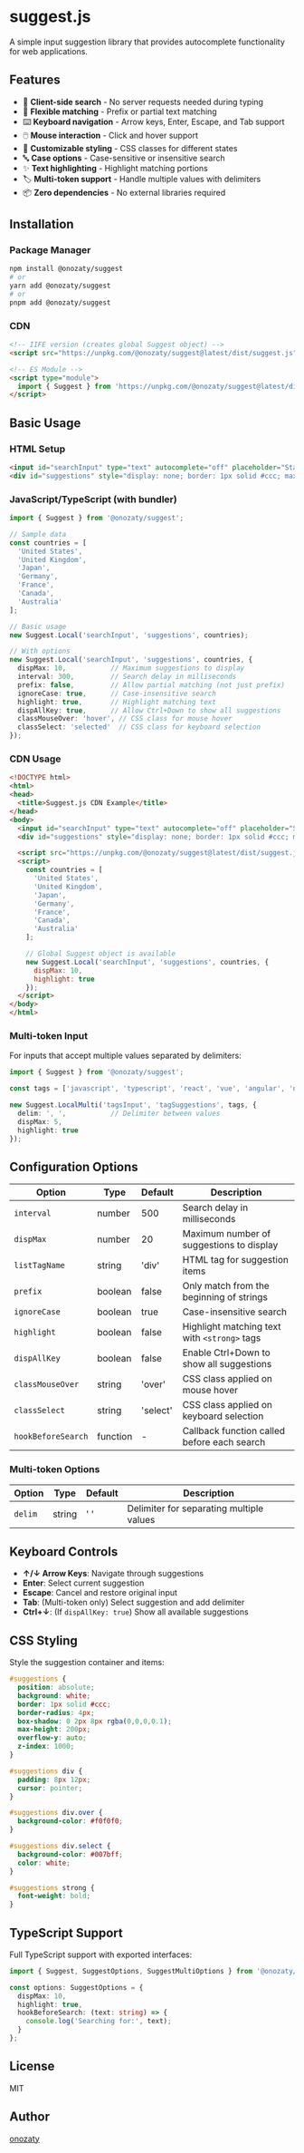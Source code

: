 # suggest.js

A simple input suggestion library that provides autocomplete functionality for web applications.

## Features

- 🚀 **Client-side search** - No server requests needed during typing
- 🎯 **Flexible matching** - Prefix or partial text matching
- ⌨️ **Keyboard navigation** - Arrow keys, Enter, Escape, and Tab support
- 🖱️ **Mouse interaction** - Click and hover support
- 🎨 **Customizable styling** - CSS classes for different states
- 🔤 **Case options** - Case-sensitive or insensitive search
- ✨ **Text highlighting** - Highlight matching portions
- 🏷️ **Multi-token support** - Handle multiple values with delimiters
- 📦 **Zero dependencies** - No external libraries required

## Installation

### Package Manager

```bash
npm install @onozaty/suggest
# or
yarn add @onozaty/suggest
# or
pnpm add @onozaty/suggest
```

### CDN

```html
<!-- IIFE version (creates global Suggest object) -->
<script src="https://unpkg.com/@onozaty/suggest@latest/dist/suggest.js"></script>

<!-- ES Module -->
<script type="module">
  import { Suggest } from 'https://unpkg.com/@onozaty/suggest@latest/dist/suggest.mjs';
</script>
```

## Basic Usage

### HTML Setup

```html
<input id="searchInput" type="text" autocomplete="off" placeholder="Start typing...">
<div id="suggestions" style="display: none; border: 1px solid #ccc; max-height: 200px; overflow-y: auto;"></div>
```

### JavaScript/TypeScript (with bundler)

```typescript
import { Suggest } from '@onozaty/suggest';

// Sample data
const countries = [
  'United States',
  'United Kingdom', 
  'Japan',
  'Germany',
  'France',
  'Canada',
  'Australia'
];

// Basic usage
new Suggest.Local('searchInput', 'suggestions', countries);

// With options
new Suggest.Local('searchInput', 'suggestions', countries, {
  dispMax: 10,           // Maximum suggestions to display
  interval: 300,         // Search delay in milliseconds
  prefix: false,         // Allow partial matching (not just prefix)
  ignoreCase: true,      // Case-insensitive search
  highlight: true,       // Highlight matching text
  dispAllKey: true,      // Allow Ctrl+Down to show all suggestions
  classMouseOver: 'hover', // CSS class for mouse hover
  classSelect: 'selected'  // CSS class for keyboard selection
});
```

### CDN Usage

```html
<!DOCTYPE html>
<html>
<head>
  <title>Suggest.js CDN Example</title>
</head>
<body>
  <input id="searchInput" type="text" autocomplete="off" placeholder="Start typing...">
  <div id="suggestions" style="display: none; border: 1px solid #ccc; max-height: 200px; overflow-y: auto;"></div>

  <script src="https://unpkg.com/@onozaty/suggest@latest/dist/suggest.js"></script>
  <script>
    const countries = [
      'United States',
      'United Kingdom', 
      'Japan',
      'Germany',
      'France',
      'Canada',
      'Australia'
    ];

    // Global Suggest object is available
    new Suggest.Local('searchInput', 'suggestions', countries, {
      dispMax: 10,
      highlight: true
    });
  </script>
</body>
</html>
```

### Multi-token Input

For inputs that accept multiple values separated by delimiters:

```typescript
import { Suggest } from '@onozaty/suggest';

const tags = ['javascript', 'typescript', 'react', 'vue', 'angular', 'node.js'];

new Suggest.LocalMulti('tagsInput', 'tagSuggestions', tags, {
  delim: ', ',           // Delimiter between values
  dispMax: 5,
  highlight: true
});
```

## Configuration Options

| Option | Type | Default | Description |
|--------|------|---------|-------------|
| `interval` | number | 500 | Search delay in milliseconds |
| `dispMax` | number | 20 | Maximum number of suggestions to display |
| `listTagName` | string | 'div' | HTML tag for suggestion items |
| `prefix` | boolean | false | Only match from the beginning of strings |
| `ignoreCase` | boolean | true | Case-insensitive search |
| `highlight` | boolean | false | Highlight matching text with `<strong>` tags |
| `dispAllKey` | boolean | false | Enable Ctrl+Down to show all suggestions |
| `classMouseOver` | string | 'over' | CSS class applied on mouse hover |
| `classSelect` | string | 'select' | CSS class applied on keyboard selection |
| `hookBeforeSearch` | function | - | Callback function called before each search |

### Multi-token Options

| Option | Type | Default | Description |
|--------|------|---------|-------------|
| `delim` | string | ' ' | Delimiter for separating multiple values |

## Keyboard Controls

- **↑/↓ Arrow Keys**: Navigate through suggestions
- **Enter**: Select current suggestion
- **Escape**: Cancel and restore original input
- **Tab**: (Multi-token only) Select suggestion and add delimiter
- **Ctrl+↓**: (If `dispAllKey: true`) Show all available suggestions

## CSS Styling

Style the suggestion container and items:

```css
#suggestions {
  position: absolute;
  background: white;
  border: 1px solid #ccc;
  border-radius: 4px;
  box-shadow: 0 2px 8px rgba(0,0,0,0.1);
  max-height: 200px;
  overflow-y: auto;
  z-index: 1000;
}

#suggestions div {
  padding: 8px 12px;
  cursor: pointer;
}

#suggestions div.over {
  background-color: #f0f0f0;
}

#suggestions div.select {
  background-color: #007bff;
  color: white;
}

#suggestions strong {
  font-weight: bold;
}
```

## TypeScript Support

Full TypeScript support with exported interfaces:

```typescript
import { Suggest, SuggestOptions, SuggestMultiOptions } from '@onozaty/suggest';

const options: SuggestOptions = {
  dispMax: 10,
  highlight: true,
  hookBeforeSearch: (text: string) => {
    console.log('Searching for:', text);
  }
};
```

## License

MIT

## Author

[onozaty](https://github.com/onozaty)

